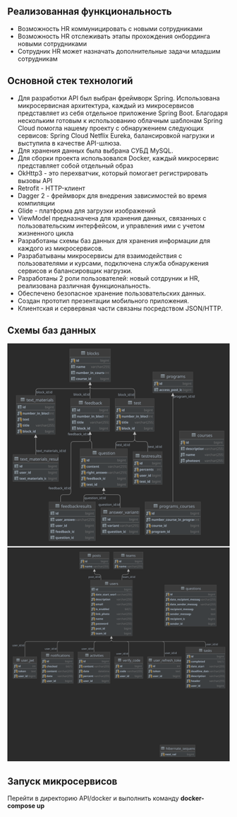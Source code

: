 ## Реализованная функциональность
* Возможность HR коммуницировать с новыми сотрудниками
* Возможность HR отслеживать этапы прохождения онбординга новыми  сотрудниками
* Сотрудник HR может назначать дополнительные задачи младшим сотрудникам

## Основной стек технологий
* Для разработки API был выбран фреймворк Spring. Использована микросервисная архитектура, каждый из микросервисов представляет из себя отдельное приложение Spring Boot. Благодаря нескольким готовым к использованию облачным шаблонам Spring Cloud помогла нашему проекту с обнаружением следующих сервисов: Spring Cloud Netflix Eureka, балансировкой нагрузки и выступила в качестве API-шлюза.
* Для хранения данных была выбрана СУБД MySQL.
* Для сборки проекта использовался Docker, каждый микросервис представляет собой отдельный образ
* OkHttp3 - это перехватчик, который помогает регистрировать вызовы API
* Retrofit - HTTP-клиент
* Dagger 2 - фреймворк для внедрения зависимостей во время компиляции
* Glide - платформа для загрузки изображений
* ViewModel предназначена для хранения данных, связанных с пользовательским интерфейсом, и управления ими с учетом жизненного цикла
* Разработаны схемы баз данных для хранения информации для каждого из микросервисов.
* Разрабатываны микросервисы для взаимодействия с пользователями и курсами, подключена служба обнаружения сервисов и балансировщик нагрузки.
* Разработаны 2 роли пользователей: новый сотдруник и HR, реализована различная функциональность.
* Обеспечено безопасное хранение пользовательских данных.
* Создан прототип презентации мобильного приложения.
* Клиентская и сервервная части связаны посредством JSON/HTTP.

## Схемы баз данных
<img src="/images/course_database_schema.svg" width="800">

<img src="/images/user_database_schema.svg" width="800">

## Запуск микросервисов
Перейти в директорию API/docker и выполнить команду **docker-compose up**
